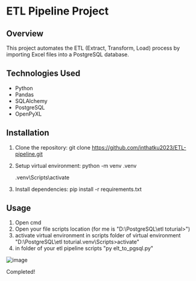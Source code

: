 # ETL Pipeline Project

## Overview
This project automates the ETL (Extract, Transform, Load) process by importing Excel files into a PostgreSQL database.

## Technologies Used
- Python
- Pandas
- SQLAlchemy
- PostgreSQL
- OpenPyXL

## Installation
1. Clone the repository:
   git clone https://github.com/inthatku2023/ETL-pipeline.git

2. Setup virtual environment:
  python -m venv .venv

    .venv\Scripts\activate 

4. Install dependencies:
  pip install -r requirements.txt

##  Usage

1. Open cmd
2. Open your file scripts location (for me is "D:\PostgreSQL\etl toturial>")
3. activate virtual environment in scripts folder of virtual environment "D:\PostgreSQL\etl toturial\.venv\Scripts>activate"
4. in folder of your etl pipeline scripts "py elt_to_pgsql.py"

![image](https://github.com/user-attachments/assets/5594930f-3803-49a9-8bd5-b321423b5813)

Completed!




